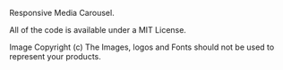 Responsive Media Carousel.

All of the code is available under a MIT License.

Image Copyright (c)
The Images, logos and Fonts should not be used to represent your products.